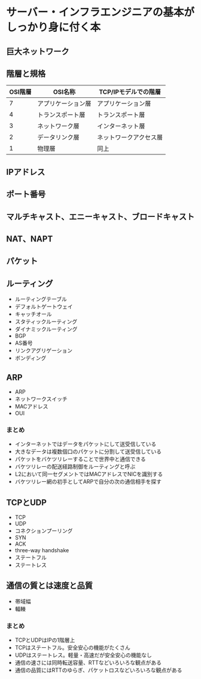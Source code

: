 # サーバー・インフラエンジニアの基本がしっかり身に付く本
## 巨大ネットワーク
## 階層と規格

| OSI階層 | OSI名称 | TCP/IPモデルでの階層 |
| ---- | ---- | ---- |
| 7 | アプリケーション層 | アプリケーション層 |
| 4 | トランスポート層 | トランスポート層 |
| 3 | ネットワーク層 | インターネット層 |
| 2 | データリンク層 | ネットワークアクセス層 |
| 1 | 物理層 | 同上 |

## IPアドレス
## ポート番号
## マルチキャスト、エニーキャスト、ブロードキャスト
## NAT、NAPT
## パケット
## ルーティング

  - ルーティングテーブル
  - デフォルトゲートウェイ
  - キャッチオール
  - スタティックルーティング
  - ダイナミックルーティング
  - BGP
  - AS番号
  - リンクアグリゲーション
  - ボンディング

## ARP
  - ARP
  - ネットワークスイッチ
  - MACアドレス
  - OUI

### まとめ
  - インターネットではデータをパケットにして送受信している
  - 大きなデータは複数個口のパケットに分割して送受信している
  - パケットをバケツリレーすることで世界中と通信できる
  - バケツリレーの配送経路制御をルーティングと呼ぶ
  - L2において同一セグメントではMACアドレスでNICを識別する
  - バケツリレー網の初手としてARPで自分の次の通信相手を探す

## TCPとUDP
  - TCP
  - UDP
  - コネクションプーリング
  - SYN
  - ACK
  - three-way handshake
  - ステートフル
  - ステートレス

## 通信の質とは速度と品質
  - 帯域幅
  - 輻輳

### まとめ
  - TCPとUDPはIPの1階層上
  - TCPはステートフル。安全安心の機能がたくさん
  - UDPはステートレス。軽量・高速だが安全安心の機能なし
  - 通信の速さには同時転送容量、RTTなどいろいろな観点がある
  - 通信の品質にはRTTのゆらぎ、パケットロスなどいろいろな観点がある
